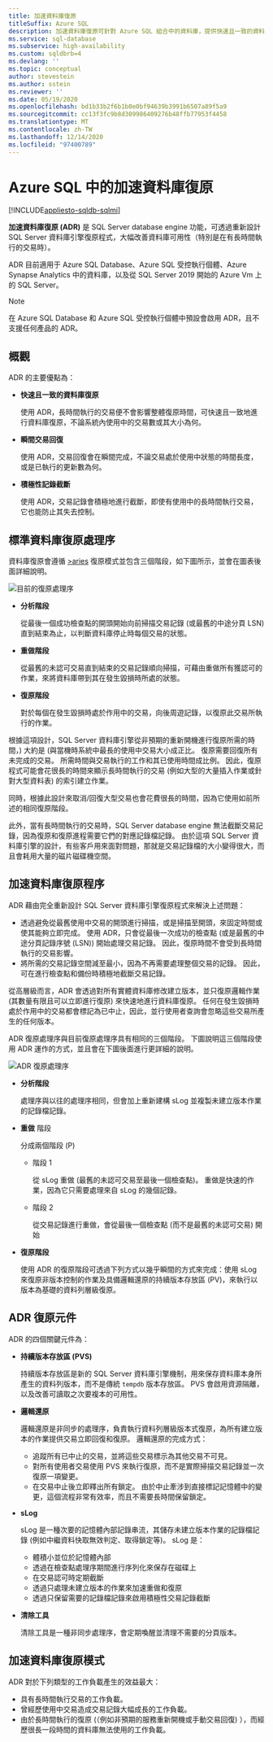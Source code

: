 ```yaml
---
title: 加速資料庫復原
titleSuffix: Azure SQL
description: 加速資料庫復原可針對 Azure SQL 組合中的資料庫，提供快速且一致的資料庫復原、瞬間的交易回復，以及積極的記錄截斷。
ms.service: sql-database
ms.subservice: high-availability
ms.custom: sqldbrb=4
ms.devlang: ''
ms.topic: conceptual
author: stevestein
ms.author: sstein
ms.reviewer: ''
ms.date: 05/19/2020
ms.openlocfilehash: bd1b33b2f6b1b0e0bf94639b3991b6507a89f5a9
ms.sourcegitcommit: cc13f3fc9b8d309986409276b48ffb77953f4458
ms.translationtype: MT
ms.contentlocale: zh-TW
ms.lasthandoff: 12/14/2020
ms.locfileid: "97400789"
---
```

# <a name="accelerated-database-recovery-in-azure-sql"></a>Azure SQL 中的加速資料庫復原 
[!INCLUDE[appliesto-sqldb-sqlmi](includes/appliesto-sqldb-sqlmi.md)]

**加速資料庫復原 (ADR)** 是 SQL Server database engine 功能，可透過重新設計 SQL Server 資料庫引擎復原程式，大幅改善資料庫可用性（特別是在有長時間執行的交易時）。 

ADR 目前適用于 Azure SQL Database、Azure SQL 受控執行個體、Azure Synapse Analytics 中的資料庫，以及從 SQL Server 2019 開始的 Azure Vm 上的 SQL Server。 

> [!NOTE] 
> 在 Azure SQL Database 和 Azure SQL 受控執行個體中預設會啟用 ADR，且不支援任何產品的 ADR。 

## <a name="overview"></a>概觀

ADR 的主要優點為：

- **快速且一致的資料庫復原**

  使用 ADR，長時間執行的交易便不會影響整體復原時間，可快速且一致地進行資料庫復原，不論系統內使用中的交易數或其大小為何。

- **瞬間交易回復**

  使用 ADR，交易回復會在瞬間完成，不論交易處於使用中狀態的時間長度，或是已執行的更新數為何。

- **積極性記錄截斷**

  使用 ADR，交易記錄會積極地進行截斷，即使有使用中的長時間執行交易，它也能防止其失去控制。

## <a name="standard-database-recovery-process"></a>標準資料庫復原處理序

資料庫復原會遵循 [>aries](https://people.eecs.berkeley.edu/~brewer/cs262/Aries.pdf) 復原模式並包含三個階段，如下圖所示，並會在圖表後面詳細說明。

![目前的復原處理序](./media/accelerated-database-recovery/current-recovery-process.png)

- **分析階段**

  從最後一個成功檢查點的開頭開始向前掃描交易記錄 (或最舊的中途分頁 LSN) 直到結束為止，以判斷資料庫停止時每個交易的狀態。

- **重做階段**

  從最舊的未認可交易直到結束的交易記錄順向掃描，可藉由重做所有獲認可的作業，來將資料庫帶到其在發生毀損時所處的狀態。

- **復原階段**

  對於每個在發生毀損時處於作用中的交易，向後周遊記錄，以復原此交易所執行的作業。

根據這項設計，SQL Server 資料庫引擎從非預期的重新開機進行復原所需的時間，) 大約是 (與當機時系統中最長的使用中交易大小成正比。 復原需要回復所有未完成的交易。 所需時間與交易執行的工作和其已使用時間成比例。 因此，復原程式可能會花很長的時間來顯示長時間執行的交易 (例如大型的大量插入作業或針對大型資料表) 的索引建立作業。

同時，根據此設計來取消/回復大型交易也會花費很長的時間，因為它使用如前所述的相同復原階段。

此外，當有長時間執行的交易時，SQL Server database engine 無法截斷交易記錄，因為復原和復原進程需要它們的對應記錄檔記錄。 由於這項 SQL Server 資料庫引擎的設計，有些客戶用來面對問題，那就是交易記錄檔的大小變得很大，而且會耗用大量的磁片磁碟機空間。

## <a name="the-accelerated-database-recovery-process"></a>加速資料庫復原程序

ADR 藉由完全重新設計 SQL Server 資料庫引擎復原程式來解決上述問題：

- 透過避免從最舊使用中交易的開頭進行掃描，或是掃描至開頭，來固定時間或使其能夠立即完成。 使用 ADR，只會從最後一次成功的檢查點 (或是最舊的中途分頁記錄序號 (LSN)) 開始處理交易記錄。 因此，復原時間不會受到長時間執行的交易影響。
- 將所需的交易記錄空間減至最小，因為不再需要處理整個交易的記錄。 因此，可在進行檢查點和備份時積極地截斷交易記錄。

從高層級而言，ADR 會透過對所有實體資料庫修改建立版本，並只復原邏輯作業 (其數量有限且可以立即進行復原) 來快速地進行資料庫復原。 任何在發生毀損時處於作用中的交易都會標記為已中止，因此，並行使用者查詢會忽略這些交易所產生的任何版本。

ADR 復原處理序與目前復原處理序具有相同的三個階段。 下圖說明這三個階段使用 ADR 運作的方式，並且會在下圖後面進行更詳細的說明。

![ADR 復原處理序](./media/accelerated-database-recovery/adr-recovery-process.png)

- **分析階段**

  處理序與以往的處理序相同，但會加上重新建構 sLog 並複製未建立版本作業的記錄檔記錄。
  
- **重做** 階段

  分成兩個階段 (P)
  - 階段 1

      從 sLog 重做 (最舊的未認可交易至最後一個檢查點)。 重做是快速的作業，因為它只需要處理來自 sLog 的幾個記錄。

  - 階段 2

     從交易記錄進行重做，會從最後一個檢查點 (而不是最舊的未認可交易) 開始

- **復原階段**

   使用 ADR 的復原階段可透過下列方式以幾乎瞬間的方式來完成：使用 sLog 來復原非版本控制的作業及具備邏輯還原的持續版本存放區 (PV)，來執行以版本為基礎的資料列層級復原。

## <a name="adr-recovery-components"></a>ADR 復原元件

ADR 的四個關鍵元件為：

- **持續版本存放區 (PVS)**

  持續版本存放區是新的 SQL Server 資料庫引擎機制，用來保存資料庫本身所產生的資料列版本，而不是傳統 `tempdb` 版本存放區。 PVS 會啟用資源隔離，以及改善可讀取之次要複本的可用性。

- **邏輯還原**

  邏輯還原是非同步的處理序，負責執行資料列層級版本式復原，為所有建立版本的作業提供交易立即回復和復原。 邏輯還原的完成方式：

  - 追蹤所有已中止的交易，並將這些交易標示為其他交易不可見。 
  - 對所有使用者交易使用 PVS 來執行復原，而不是實際掃描交易記錄並一次復原一項變更。
  - 在交易中止後立即釋出所有鎖定。 由於中止牽涉到直接標記記憶體中的變更，這個流程非常有效率，而且不需要長時間保留鎖定。

- **sLog**

  sLog 是一種次要的記憶體內部記錄串流，其儲存未建立版本作業的記錄檔記錄 (例如中繼資料快取無效判定、取得鎖定等)。 sLog 是：

  - 體積小並位於記憶體內部
  - 透過在檢查點處理序期間進行序列化來保存在磁碟上
  - 在交易認可時定期截斷
  - 透過只處理未建立版本的作業來加速重做和復原  
  - 透過只保留需要的記錄檔記錄來啟用積極性交易記錄截斷

- **清除工具**

  清除工具是一種非同步處理序，會定期喚醒並清理不需要的分頁版本。

## <a name="accelerated-database-recovery-patterns"></a>加速資料庫復原模式

ADR 對於下列類型的工作負載產生的效益最大：

- 具有長時間執行交易的工作負載。
- 曾經歷使用中交易造成交易記錄大幅成長的工作負載。  
- 由於長時間執行的復原 (（例如非預期的服務重新開機或手動交易回復) ），而經歷很長一段時間的資料庫無法使用的工作負載。

